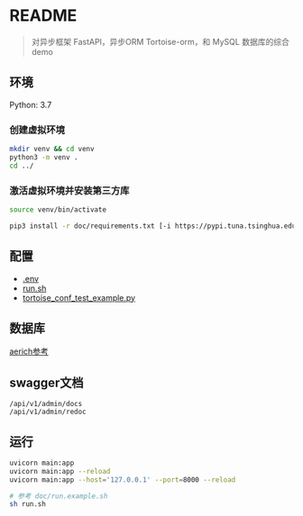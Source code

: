 # README

> 对异步框架 FastAPI，异步ORM Tortoise-orm，和 MySQL 数据库的综合demo

## 环境

Python: 3.7

### 创建虚拟环境

```bash
mkdir venv && cd venv
python3 -m venv .
cd ../
```

### 激活虚拟环境并安装第三方库

```bash
source venv/bin/activate

pip3 install -r doc/requirements.txt [-i https://pypi.tuna.tsinghua.edu.cn/simple]
```

## 配置

- [.env](doc/env.example)
- [run.sh](doc/run.example.sh)
- [tortoise_conf_test_example.py](doc/tortoise_conf_test_example.py)

## 数据库

[aerich参考](doc/aerich.md)

## swagger文档

```text
/api/v1/admin/docs
/api/v1/admin/redoc
```

## 运行

```bash
uvicorn main:app
uvicorn main:app --reload
uvicorn main:app --host='127.0.0.1' --port=8000 --reload

# 参考 doc/run.example.sh
sh run.sh
```
